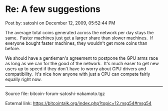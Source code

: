 # Re: A few suggestions

Post by: satoshi on December 12, 2009, 05:52:44 PM

The average total coins generated across the network per day stays the same. &nbsp;Faster machines just get a larger share than slower machines. &nbsp;If everyone bought faster machines, they wouldn't get more coins than before.

We should have a gentleman's agreement to postpone the GPU arms race as long as we can for the good of the network. &nbsp;It's much easer to get new users up to speed if they don't have to worry about GPU drivers and compatibility. &nbsp;It's nice how anyone with just a CPU can compete fairly equally right now.

---

Source file: bitcoin-forum-satoshi-nakamoto.tgz

External link: https://bitcointalk.org/index.php?topic=12.msg54#msg54
